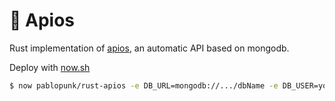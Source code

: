 # 🌱 Apios

Rust implementation of [apios](https://github.com/pablopunk/apios), an automatic API based on mongodb.

Deploy with [now.sh](https://now.sh)

```bash
$ now pablopunk/rust-apios -e DB_URL=mongodb://.../dbName -e DB_USER=you -e DB_PASS=1234
```
